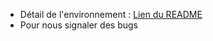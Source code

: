 
* Détail de l'environnement : <a href="https://github.com/Fanliaa/Projet6_OpenClassRooms/blob/main/README.md" title="link to google">Lien du README</a>
* Pour nous signaler des bugs